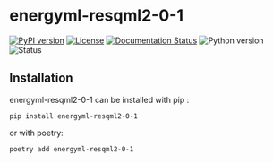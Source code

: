<!--
Copyright (c) 2022-2023 Geosiris.
SPDX-License-Identifier: Apache-2.0
-->
energyml-resqml2-0-1
==============

[![PyPI version](https://badge.fury.io/py/energyml-resqml2-0-1.svg)](https://badge.fury.io/py/energyml-resqml2-0-1)
[![License](https://img.shields.io/pypi/l/energyml-resqml2-0-1)](https://github.com/geosiris-technologies/geosiris-technologies/blob/main/energyml-resqml2-0-1/LICENSE)
[![Documentation Status](https://readthedocs.org/projects/geosiris-technologies/badge/?version=latest)](https://geosiris-technologies.readthedocs.io/en/latest/?badge=latest)
![Python version](https://img.shields.io/pypi/pyversions/energyml-resqml2-0-1)
![Status](https://img.shields.io/pypi/status/energyml-resqml2-0-1)




Installation
------------

energyml-resqml2-0-1 can be installed with pip : 

```console
pip install energyml-resqml2-0-1
```

or with poetry: 
```console
poetry add energyml-resqml2-0-1
```
